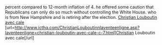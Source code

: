 percent compared to 12-month inflation of 4. he offered some caution that Republicans can only do so much without controlling the White House. who is from New Hampshire and is retiring after the election.
 <a href="http://www.icthq.com/ChristianLouboutinnlaventeenligne.asp?laventeenligne=christian-louboutin-avec-cale-c-7.html" >Christian Louboutin avec cale</a>
[url=http://www.icthq.com/ChristianLouboutinnlaventeenligne.asp?laventeenligne=christian-louboutin-avec-cale-c-7.html]Christian Louboutin avec cale[/url]
